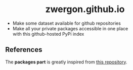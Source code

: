 
<h1 align="center">zwergon.github.io</h1>

<ul>
<li>Make some dataset available for github repositories</li>
<li>Make all your private packages accessible in one place<br>with this github-hosted PyPi index</li>
</ul>


## References

The **packages part** is greatly inspired from [this repository](https://github.com/astariul/github-hosted-pyp).